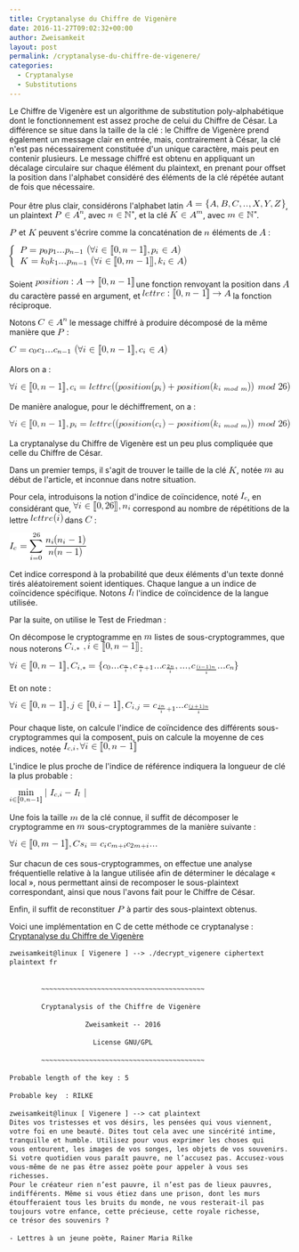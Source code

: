 ```yaml
---
title: Cryptanalyse du Chiffre de Vigenère
date: 2016-11-27T09:02:32+00:00
author: Zweisamkeit
layout: post
permalink: /cryptanalyse-du-chiffre-de-vigenere/
categories:
  - Cryptanalyse
  - Substitutions
---
```

Le Chiffre de Vigenère est un algorithme de substitution poly-alphabétique dont le fonctionnement est assez proche de celui du Chiffre de César. La différence se situe dans la taille de la clé : le Chiffre de Vigenère prend également un message clair en entrée, mais, contrairement à César, la clé n'est pas nécessairement constituée d'un unique caractère, mais peut en contenir plusieurs. Le message chiffré est obtenu en appliquant un décalage circulaire sur chaque élément du plaintext, en prenant pour offset la position dans l'alphabet considéré des éléments de la clé répétée autant de fois que nécessaire.

Pour être plus clair, considérons l'alphabet latin ![](/img/dd223e2a4864e4d16d07e7d5ce8b847a.png)<!--  A = \{A,B,C,..,X,Y,Z\}  -->, un plaintext ![](/img/59844d1e66b4b4f7b185b5b937f27147.png)<!-- P \in A^n -->, avec ![](/img/2248b88d5dbc03c00fd16b6b03e93afe.png)<!-- n \in \mathbb{N}^* -->, et la clé ![](/img/c8008694fe9d76b5d6ffe0424fcdfd6e.png)<!-- K \in A^m -->, avec ![](/img/6c22b5a2a4c40cc855076cbc0231628c.png)<!-- m \in \mathbb{N}^* -->.

![](/img/d49ed4717c59f4d7eb7d94c46c5a0054.png)<!-- P --> et ![](/img/08f06271caa863a48e43931ac3a59d4b.png)<!-- K --> peuvent s'écrire comme la concaténation de ![](/img/b2f6e69e011c2b31a664012f56b65cfe.png)<!-- n --> éléments de ![](/img/1947923bdd0b133dc1b35e120e8ff9f8.png)<!-- A --> :

![](/img/22589955ac4076d35ed51344658394cc.png)<!-- \left\{\begin{array}{l}P = p_0p_1...p_{n-1}\ (\forall i \in [\![0,n-1]\!], p_i \in A) \\K = k_0k_1...p_{m-1}\ (\forall i \in [\![0,m-1]\!], k_i \in A)\end{array}\right. -->

Soient ![](/img/95890ff6ae3f1bc0627abf094b59fad0.png)<!--  position : A \rightarrow [\![0,n-1]\!] --> une fonction renvoyant la position dans ![](/img/1947923bdd0b133dc1b35e120e8ff9f8.png)<!-- A --> du caractère passé en argument, et ![](/img/ab0c5e0f9315878920a9524b9de05a53.png)<!--  lettre : [\![0,n-1]\!] \rightarrow A  --> la fonction réciproque.

Notons ![](/img/440a7796a601a0f5862efe28f84e376a.png)<!--  C\in A^n --> le message chiffré à produire décomposé de la même manière que ![](/img/234f3927f14ca75a9a013f64279affe3.png)<!--  P  --> :

![](/img/29e25030e8672fe02a54255f3f36231d.png)<!--  C = c_0c_1...c_{n-1}\ (\forall i \in [\![0,n-1]\!], c_i \in A) -->

Alors on a :

![](/img/176327b2b49e76730c34974bac4a75cb.png)<!--  \forall i \in [\![0,n-1]\!], c_i = lettre((position(p_i)+position(k_{i\ mod\ m}))\ mod\ 26) -->

De manière analogue, pour le déchiffrement, on a :

![](/img/a8cbee2ef3e47e5c86caeb6bb23fd6f6.png)<!--  \forall i \in [\![0,n-1]\!], p_i = lettre((position(c_i)-position(k_{i\ mod\ m}))\ mod\ 26) -->

La cryptanalyse du Chiffre de Vigenère est un peu plus compliquée que celle du Chiffre de César.

Dans un premier temps, il s'agit de trouver le taille de la clé ![](/img/817aa9d65d900251cd55685129c3bc61.png)<!--  K  -->, notée  ![](/img/6b20269491aea4ca25e98420c56c7828.png)<!-- m --> au début de l'article, et inconnue dans notre situation.

Pour cela, introduisons la notion d'indice de coïncidence, noté ![](/img/05e72c64027524bb4c80e2ead2a2f933.png)<!--  I_c  -->, en considérant que, ![](/img/fc5f6574574182a2a2c637f9bd3c244e.png)<!-- \forall i \in [\![0,26]\!], n_i --> correspond au nombre de répétitions de la lettre  ![](/img/cd95e102657de6b28f667568cf41d99e.png)<!-- lettre(i) --> dans ![](/img/557350dc0f9717f3378abf55ad26189b.png)<!-- C --> :

![](/img/3801f8897c16eafc8b9cf3ea51e0b36f.png)<!--  I_c=\sum\limits_{i=0}^{26} \frac{n_i(n_i-1)}{n(n-1)} -->

Cet indice correspond à la probabilité que deux éléments d'un texte donné tirés aléatoirement soient identiques. Chaque langue a un indice de coïncidence spécifique. Notons ![](/img/f69834bcc86f38710374f779504e4c83.png)<!--  I_l  --> l'indice de coïncidence de la langue utilisée.

Par la suite, on utilise le Test de Friedman :

On décompose le cryptogramme en ![](/img/6b20269491aea4ca25e98420c56c7828.png)<!-- m --> listes de sous-cryptogrammes, que nous noterons ![](/img/2833c46518208b52f87e71669c3b762b.png)<!-- C_{i,*}\ ,i\in[\![0,n-1]\!] --> :

![](/img/a263662c0978dfbdda16277053fec8c4.png)<!--  \forall i \in [\![0,n-1]\!], C_{i,*}=\{c_0...c_{\frac{n}{i}},c_{\frac{n}{i}+1}...c_{\frac{2n}{i}},...,c_{\frac{(i-1)n}{i}}...c_n\} -->

Et on note :

![](/img/581eb935ad2e7c19b72d4da459a6f578.png)<!--  \forall i \in [\![0,n-1]\!],j\in[\![0,i-1]\!] , C_{i,j}= c_{\frac{jn}{i}+1}...c_{\frac{(j+1)n}{i}} -->

Pour chaque liste, on calcule l'indice de coïncidence des différents sous-cryptogrammes qui la composent, puis on calcule la moyenne de ces indices, notée ![](/img/fa6e07259f418e7d842669fb1fb3fbdd.png)<!--  I_{c,i}, \forall i \in [\![0,n-1]\!] -->

L'indice le plus proche de l'indice de référence indiquera la longueur de clé la plus probable :

![](/img/711295daf81b6f1a749c27e4563fea48.png)<!-- \min\limits_{i\in[\![0,n-1]\!]} %VERT%\ I_{c,i}-I_l\ %VERT% Légende : %VERT = barre verticale (casse les commentaires HTML) -->

Une fois la taille ![](/img/ef02f95c5b0d751c08cb0934707a17a2.png)<!--  m  --> de la clé connue, il suffit de décomposer le cryptogramme en ![](/img/6b20269491aea4ca25e98420c56c7828.png)<!-- m --> sous-cryptogrammes de la manière suivante :

![](/img/15054f40efeb0820eb7fa0ee7b420ca3.png)<!--  \forall i \in [\![0,m-1]\!], Cs_{i}=c_ic_{m+i}c_{2m+i}...  -->

Sur chacun de ces sous-cryptogrammes, on effectue une analyse fréquentielle relative à la langue utilisée afin de déterminer le décalage « local », nous permettant ainsi de recomposer le sous-plaintext correspondant, ainsi que nous l'avons fait pour le Chiffre de César.

Enfin, il suffit de reconstituer ![](/img/234f3927f14ca75a9a013f64279affe3.png)<!--  P  --> à partir des sous-plaintext obtenus.

Voici une implémentation en C de cette méthode ce cryptanalyse : [Cryptanalyse du Chiffre de Vigenère](https://github.com/zweisamkeit/Security/tree/master/Cryptanalysis/Vigenere)
```
zweisamkeit@linux [ Vigenere ] --> ./decrypt_vigenere ciphertext plaintext fr


		~~~~~~~~~~~~~~~~~~~~~~~~~~~~~~~~~~~~~~~~~

		Cryptanalysis of the Chiffre de Vigenère

		           Zweisamkeit -- 2016

		             License GNU/GPL

		~~~~~~~~~~~~~~~~~~~~~~~~~~~~~~~~~~~~~~~~~

Probable length of the key : 5

Probable key  : RILKE

zweisamkeit@linux [ Vigenere ] --> cat plaintext 
Dites vos tristesses et vos désirs, les pensées qui vous viennent,
votre foi en une beauté. Dites tout cela avec une sincérité intime,
tranquille et humble. Utilisez pour vous exprimer les choses qui
vous entourent, les images de vos songes, les objets de vos souvenirs.
Si votre quotidien vous paraît pauvre, ne l’accusez pas. Accusez-vous
vous-même de ne pas être assez poète pour appeler à vous ses richesses.
Pour le créateur rien n’est pauvre, il n’est pas de lieux pauvres,
indifférents. Même si vous étiez dans une prison, dont les murs
étoufferaient tous les bruits du monde, ne vous resterait-il pas
toujours votre enfance, cette précieuse, cette royale richesse,
ce trésor des souvenirs ?

- Lettres à un jeune poète, Rainer Maria Rilke
```
